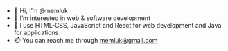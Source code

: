 - 👋 Hi, I’m @memluk
- 👀 I’m interested in web & software development
- 💞️ I use HTML-CSS, JavaScript and React for web development and Java for applications
- 📫 You can reach me through memluk@gmail.com

<!---
memluk/memluk is a ✨ special ✨ repository because its `README.md` (this file) appears on your GitHub profile.
You can click the Preview link to take a look at your changes.
--->
